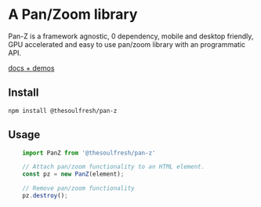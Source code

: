 
# A Pan/Zoom library

Pan-Z is a framework agnostic, 0 dependency, mobile and desktop friendly, GPU accelerated and easy to use
pan/zoom library with an programmatic API.

[docs + demos](https://soulfresh.github.io/pan-zoom?path=/docs/pan-z--pan-z)

## Install


    npm install @thesoulfresh/pan-z


## Usage


```js
    import PanZ from '@thesoulfresh/pan-z'

    // Attach pan/zoom functionality to an HTML element.
    const pz = new PanZ(element);

    // Remove pan/zoom functionality
    pz.destroy();
```
